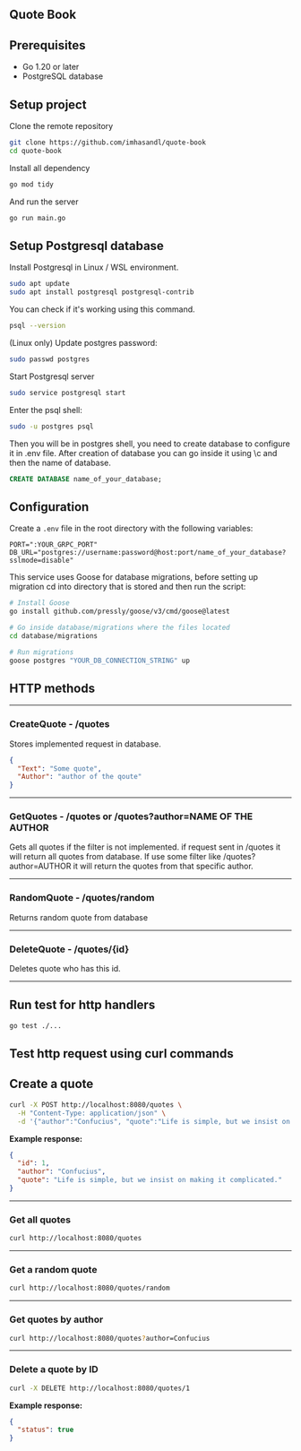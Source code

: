 ## Quote Book

## Prerequisites

- Go 1.20 or later
- PostgreSQL database

## Setup project

Clone the remote repository

```bash
git clone https://github.com/imhasandl/quote-book
cd quote-book
```

Install all dependency

```bash
go mod tidy
```

And run the server

```bash
go run main.go
```

## Setup Postgresql database

Install Postgresql in Linux / WSL environment.

```bash
sudo apt update
sudo apt install postgresql postgresql-contrib
```

You can check if it's working using this command.

```bash
psql --version
```

(Linux only) Update postgres password:

```bash
sudo passwd postgres
```

Start Postgresql server

```bash
sudo service postgresql start
```

Enter the psql shell:

```bash
sudo -u postgres psql
```

Then you will be in postgres shell, you need to create database to configure it in .env file. After creation of database you can go inside it using \c and then the name of database.

```sql
CREATE DATABASE name_of_your_database;
```

## Configuration

Create a `.env` file in the root directory with the following variables:

```env
PORT=":YOUR_GRPC_PORT"
DB_URL="postgres://username:password@host:port/name_of_your_database?sslmode=disable"
```

This service uses Goose for database migrations, before setting up migration cd into directory that is stored and then run the script:

```bash
# Install Goose
go install github.com/pressly/goose/v3/cmd/goose@latest

# Go inside database/migrations where the files located
cd database/migrations

# Run migrations
goose postgres "YOUR_DB_CONNECTION_STRING" up
```


## HTTP methods

---
### CreateQuote - /quotes

Stores implemented request in database.

```json
{
  "Text": "Some quote",
  "Author": "author of the qoute"
}
```
---

### GetQuotes - /quotes or /quotes?author=NAME OF THE AUTHOR

Gets all quotes if the filter is not implemented. if request sent in /quotes it will return all quotes from database. If use some filter like /quotes?author=AUTHOR it will return the quotes from that specific author.

---

### RandomQuote - /quotes/random

Returns random quote from database

---

### DeleteQuote - /quotes/{id}

Deletes quote who has this id.

---

## Run test for http handlers

```bash
go test ./...
```

## Test http request using curl commands

## Create a quote

```bash
curl -X POST http://localhost:8080/quotes \
  -H "Content-Type: application/json" \
  -d '{"author":"Confucius", "quote":"Life is simple, but we insist on making it complicated."}'
```

**Example response:**
```json
{
  "id": 1,
  "author": "Confucius",
  "quote": "Life is simple, but we insist on making it complicated."
}
```

---

### Get all quotes

```bash
curl http://localhost:8080/quotes
```

---

### Get a random quote

```bash
curl http://localhost:8080/quotes/random
```

---

### Get quotes by author

```bash
curl http://localhost:8080/quotes?author=Confucius
```

---

### Delete a quote by ID

```bash
curl -X DELETE http://localhost:8080/quotes/1
```

**Example response:**
```json
{
  "status": true
}
```










